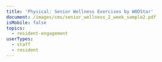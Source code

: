 ```yaml
---
title: 'Physical: Senior Wellness Exercises by WODStar'
document: /images/cms/senior_wellness_2_week_sample2.pdf
isMobile: false
topics:
  - resident-engagement
userTypes:
  - staff
  - resident
---
```


